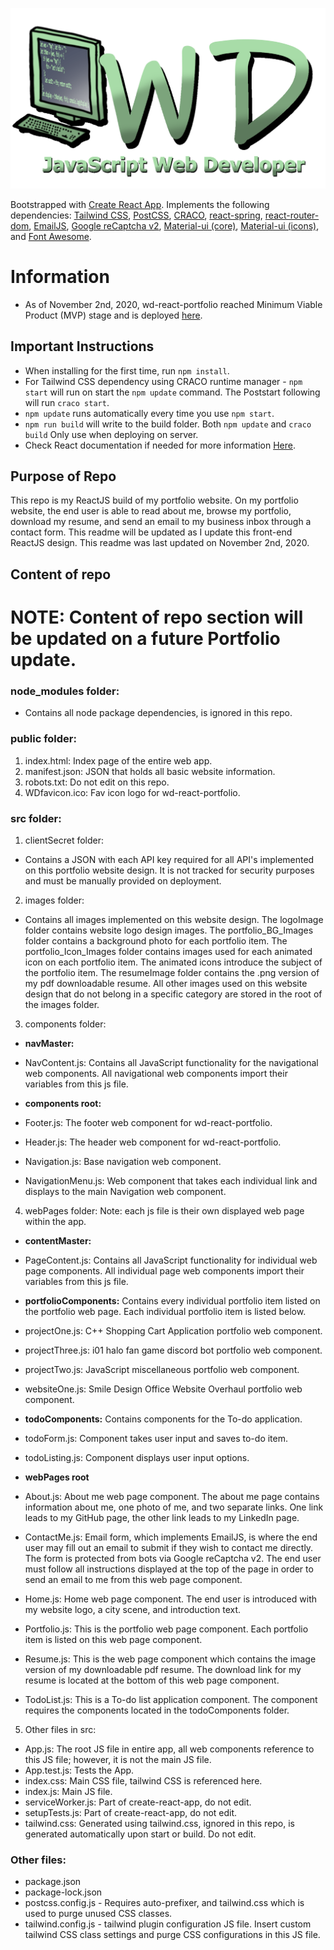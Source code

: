 ![wd-react-portfolio Logo Image](https://raw.githubusercontent.com/Wesley26/wd-react-portfolio/master/src/images/logoImage/WD_Logo.png)

Bootstrapped with [Create React App](https://github.com/facebook/create-react-app).
Implements the following dependencies: [Tailwind CSS](https://tailwindcss.com/), [PostCSS](https://www.npmjs.com/package/postcss), [CRACO](https://github.com/gsoft-inc/craco), [react-spring](https://www.react-spring.io/), [react-router-dom](https://www.npmjs.com/package/react-router-dom), [EmailJS](https://www.emailjs.com/docs/), [Google reCaptcha v2](https://www.npmjs.com/package/react-google-recaptcha), [Material-ui (core)](https://material-ui.com/), [Material-ui (icons)](https://www.npmjs.com/package/@material-ui/icons), and [Font Awesome](https://fontawesome.com/how-to-use/on-the-web/using-with/react).


# Information

- As of November 2nd, 2020, wd-react-portfolio reached Minimum Viable Product (MVP) stage and is deployed [here](https://wesleywebdev.com/).


## Important Instructions

- When installing for the first time, run `npm install`. 
- For Tailwind CSS dependency using CRACO runtime manager - `npm start` will run on start the `npm update` command. The Poststart following will run `craco start`.
- `npm update` runs automatically every time you use `npm start`.
- `npm run build` will write to the build folder. Both `npm update` and `craco build` Only use when deploying on server.
- Check React documentation if needed for more information [Here](https://github.com/facebook/create-react-app).


## Purpose of Repo

This repo is my ReactJS build of my portfolio website. On my portfolio website, the end user is able to read about me, browse my portfolio, download my resume, and send an email to my business inbox through a contact form. This readme will be updated as I update this front-end ReactJS design. This readme was last updated on November 2nd, 2020.


## Content of repo


# NOTE: Content of repo section will be updated on a future Portfolio update.

### node_modules folder:
- Contains all node package dependencies, is ignored in this repo.


### public folder:
1. index.html: Index page of the entire web app.
2. manifest.json: JSON that holds all basic website information.
3. robots.txt: Do not edit on this repo.
4. WDfavicon.ico: Fav icon logo for wd-react-portfolio.


### src folder:

1. clientSecret folder:
- Contains a JSON with each API key required for all API's implemented on this portfolio website design. It is not tracked for security purposes and must be manually provided on deployment.

2. images folder:
- Contains all images implemented on this website design. The logoImage folder contains website logo design images. The portfolio_BG_Images folder contains a background photo for each portfolio item. The portfolio_Icon_Images folder contains images used for each animated icon on each portfolio item. The animated icons introduce the subject of the portfolio item. The resumeImage folder contains the .png version of my pdf downloadable resume. All other images used on this website design that do not belong in a specific category are stored in the root of the images folder.

3. components folder:

- **navMaster:**
- NavContent.js: Contains all JavaScript functionality for the navigational web components. All navigational web components import their variables from this js file.

- **components root:**
- Footer.js: The footer web component for wd-react-portfolio.
- Header.js: The header web component for wd-react-portfolio.
- Navigation.js: Base navigation web component.
- NavigationMenu.js: Web component that takes each individual link and displays to the main Navigation web component.

4. webPages folder:
Note: each js file is their own displayed web page within the app.

- **contentMaster:**
- PageContent.js: Contains all JavaScript functionality for individual web page components. All individual page web components import their variables from this js file.

- **portfolioComponents:**
Contains every individual portfolio item listed on the portfolio web page. Each individual portfolio item is listed below.
- projectOne.js: C++ Shopping Cart Application portfolio web component.
- projectThree.js: i01 halo fan game discord bot portfolio web component.
- projectTwo.js: JavaScript miscellaneous portfolio web component.
- websiteOne.js: Smile Design Office Website Overhaul portfolio web component.

- **todoComponents:**
Contains components for the To-do application.
- todoForm.js: Component takes user input and saves to-do item.
- todoListing.js: Component displays user input options.

- **webPages root** 
- About.js: About me web page component. The about me page contains information about me, one photo of me, and two separate links. One link leads to my GitHub page, the other link leads to my LinkedIn page.
- ContactMe.js: Email form, which implements EmailJS, is where the end user may fill out an email to submit if they wish to contact me directly. The form is protected from bots via Google reCaptcha v2. The end user must follow all instructions displayed at the top of the page in order to send an email to me from this web page component.
- Home.js: Home web page component. The end user is introduced with my website logo, a city scene, and introduction text.
- Portfolio.js: This is the portfolio web page component. Each portfolio item is listed on this web page component.
- Resume.js: This is the web page component which contains the image version of my downloadable pdf resume. The download link for my resume is located at the bottom of this web page component.
- TodoList.js: This is a To-do list application component. The component requires the components located in the todoComponents folder.

5. Other files in src:
- App.js: The root JS file in entire app, all web components reference to this JS file; however, it is not the main JS file.
- App.test.js: Tests the App.
- index.css: Main CSS file, tailwind CSS is referenced here.
- index.js: Main JS file.
- serviceWorker.js: Part of create-react-app, do not edit.
- setupTests.js: Part of create-react-app, do not edit.
- tailwind.css: Generated using tailwind.css, ignored in this repo, is generated automatically upon start or build. Do not edit.


### Other files:
- package.json
- package-lock.json
- postcss.config.js - Requires auto-prefixer, and tailwind.css which is used to purge unused CSS classes.
- tailwind.config.js - tailwind plugin configuration JS file. Insert custom tailwind CSS class settings and purge CSS configurations in this JS file.